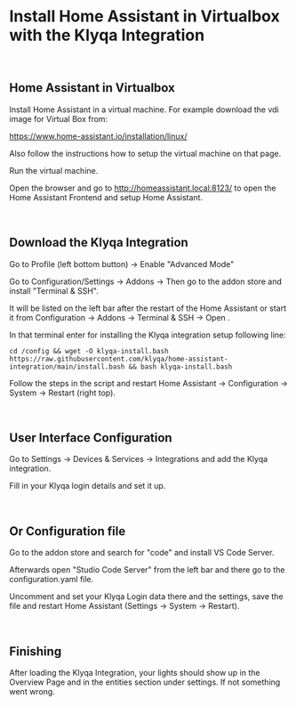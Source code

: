 # Install Home Assistant in Virtualbox with the Klyqa Integration

<br/>

## Home Assistant in Virtualbox

Install Home Assistant in a virtual machine. For example download the vdi image for Virtual Box from:

https://www.home-assistant.io/installation/linux/

Also follow the instructions how to setup the virtual machine on that page.

Run the virtual machine.

Open the browser and go to http://homeassistant.local:8123/ to open the Home Assistant Frontend and setup Home Assistant.

<br/>

## Download the Klyqa Integration

Go to Profile (left bottom button) -> Enable "Advanced Mode"

Go to Configuration/Settings -> Addons ->
Then go to the addon store and install "Terminal & SSH".

It will be listed on the left bar after the restart of the Home Assistant or start it from Configuration -> Addons -> Terminal & SSH -> Open .

In that terminal enter for installing the Klyqa integration setup following line:

```
cd /config && wget -O klyqa-install.bash https://raw.githubusercontent.com/klyqa/home-assistant-integration/main/install.bash && bash klyqa-install.bash
```

Follow the steps in the script and restart Home Assistant -> Configuration -> System -> Restart (right top).

<br/>

## User Interface Configuration

Go to Settings -> Devices & Services -> Integrations and add the Klyqa integration.

Fill in your Klyqa login details and set it up.

<br/>

## Or Configuration file

Go to the addon store and search for "code" and install VS Code Server.

Afterwards open "Studio Code Server" from the left bar and there go to the configuration.yaml file.

Uncomment and set your Klyqa Login data there and the settings, save the file and restart Home Assistant (Settings -> System -> Restart).

<br/>

## Finishing

After loading the Klyqa Integration, your lights should show up in the Overview Page and in the entities section under settings. If not something went wrong.
